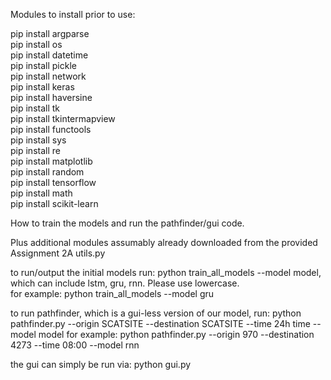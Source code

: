 Modules to install prior to use:

pip install argparse  
pip install os  
pip install datetime  
pip install pickle  
pip install network  
pip install keras  
pip install haversine  
pip install tk  
pip install tkintermapview  
pip install functools  
pip install sys  
pip install re  
pip install matplotlib  
pip install random  
pip install tensorflow  
pip install math  
pip install scikit-learn  

How to train the models and run the pathfinder/gui code.  

Plus additional modules assumably already downloaded from the provided Assignment 2A utils.py  

to run/output the initial models run: python train_all_models --model model, which can include lstm, gru, rnn. Please use lowercase.   
for example: python train_all_models --model gru  

to run pathfinder, which is a gui-less version of our model, run:   python pathfinder.py --origin SCATSITE --destination SCATSITE --time 24h time --model model
for example: python pathfinder.py --origin 970 --destination 4273 --time 08:00 --model rnn  

the gui can simply be run via: python gui.py


